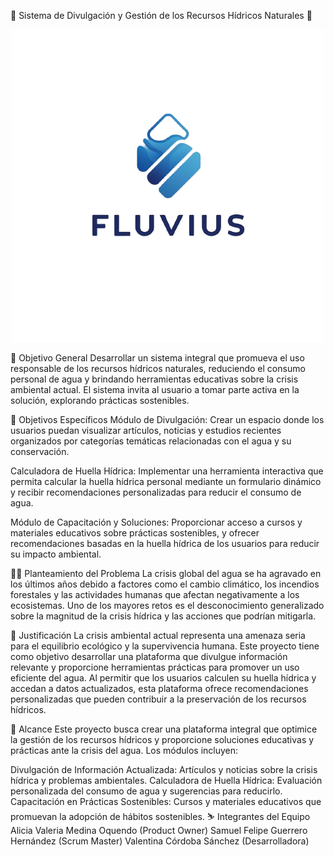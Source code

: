🌊 Sistema de Divulgación y Gestión de los Recursos Hídricos Naturales 🌱
<p align="center"> <img width="500" src="FLUVIUS/Logo.png" alt="Logo del Proyecto"> </p>
🎯 Objetivo General
Desarrollar un sistema integral que promueva el uso responsable de los recursos hídricos naturales, reduciendo el consumo personal de agua y brindando herramientas educativas sobre la crisis ambiental actual. El sistema invita al usuario a tomar parte activa en la solución, explorando prácticas sostenibles.

🎯 Objetivos Específicos
Módulo de Divulgación: Crear un espacio donde los usuarios puedan visualizar artículos, noticias y estudios recientes organizados por categorías temáticas relacionadas con el agua y su conservación.

Calculadora de Huella Hídrica: Implementar una herramienta interactiva que permita calcular la huella hídrica personal mediante un formulario dinámico y recibir recomendaciones personalizadas para reducir el consumo de agua.

Módulo de Capacitación y Soluciones: Proporcionar acceso a cursos y materiales educativos sobre prácticas sostenibles, y ofrecer recomendaciones basadas en la huella hídrica de los usuarios para reducir su impacto ambiental.

😵‍💫 Planteamiento del Problema
La crisis global del agua se ha agravado en los últimos años debido a factores como el cambio climático, los incendios forestales y las actividades humanas que afectan negativamente a los ecosistemas. Uno de los mayores retos es el desconocimiento generalizado sobre la magnitud de la crisis hídrica y las acciones que podrían mitigarla.

📃 Justificación
La crisis ambiental actual representa una amenaza seria para el equilibrio ecológico y la supervivencia humana. Este proyecto tiene como objetivo desarrollar una plataforma que divulgue información relevante y proporcione herramientas prácticas para promover un uso eficiente del agua. Al permitir que los usuarios calculen su huella hídrica y accedan a datos actualizados, esta plataforma ofrece recomendaciones personalizadas que pueden contribuir a la preservación de los recursos hídricos.

🚀 Alcance
Este proyecto busca crear una plataforma integral que optimice la gestión de los recursos hídricos y proporcione soluciones educativas y prácticas ante la crisis del agua. Los módulos incluyen:

Divulgación de Información Actualizada: Artículos y noticias sobre la crisis hídrica y problemas ambientales.
Calculadora de Huella Hídrica: Evaluación personalizada del consumo de agua y sugerencias para reducirlo.
Capacitación en Prácticas Sostenibles: Cursos y materiales educativos que promuevan la adopción de hábitos sostenibles.
⛷️ Integrantes del Equipo
Alicia Valeria Medina Oquendo (Product Owner)
Samuel Felipe Guerrero Hernández (Scrum Master)
Valentina Córdoba Sánchez (Desarrolladora)
